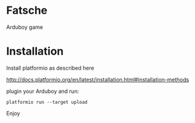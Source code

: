 # Fatsche
Arduboy game

# Installation

Install platformio as described here

http://docs.platformio.org/en/latest/installation.html#installation-methods

plugin your Arduboy and run:

```
platformio run --target upload
```

Enjoy
